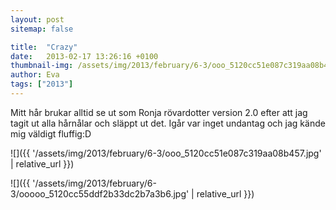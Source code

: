 ```yaml
---
layout: post
sitemap: false

title:  "Crazy"
date:   2013-02-17 13:26:16 +0100
thumbnail-img: /assets/img/2013/february/6-3/ooo_5120cc51e087c319aa08b457.jpg
author: Eva
tags: ["2013"]
---
```


Mitt hår brukar alltid se ut som Ronja rövardotter version 2.0 efter att jag tagit ut alla hårnålar och släppt ut det. Igår var inget undantag och jag kände mig väldigt fluffig:D

![]({{ '/assets/img/2013/february/6-3/ooo_5120cc51e087c319aa08b457.jpg'  | relative_url }})

![]({{ '/assets/img/2013/february/6-3/ooooo_5120cc55ddf2b33dc2b7a3b6.jpg'  | relative_url }})

